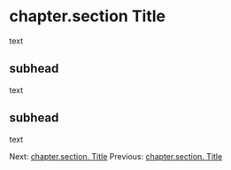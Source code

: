 # chapter.section Title

text

## subhead

text

## subhead

text

Next: [chapter.section. Title](chapter.section.%20Title.md)
Previous: [chapter.section. Title](chapter.section.%20Title.md)
